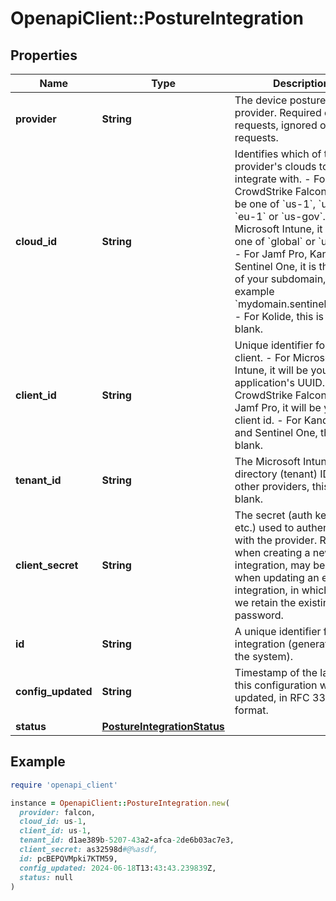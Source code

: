# OpenapiClient::PostureIntegration

## Properties

| Name | Type | Description | Notes |
| ---- | ---- | ----------- | ----- |
| **provider** | **String** | The device posture provider.  Required on POST requests, ignored on PATCH requests.  | [optional] |
| **cloud_id** | **String** | Identifies which of the provider&#39;s clouds to integrate with.  - For CrowdStrike Falcon, it will be one of &#x60;us-1&#x60;, &#x60;us-2&#x60;, &#x60;eu-1&#x60; or &#x60;us-gov&#x60;. - For Microsoft Intune, it will be one of &#x60;global&#x60; or &#x60;us-gov&#x60;.  - For Jamf Pro, Kandji and Sentinel One, it is the FQDN of your subdomain, for example &#x60;mydomain.sentinelone.net&#x60;. - For Kolide, this is left blank.  | [optional] |
| **client_id** | **String** | Unique identifier for your client.  - For Microsoft Intune, it will be your application&#39;s UUID. - For CrowdStrike Falcon and Jamf Pro, it will be your client id. - For Kandji, Kolide and Sentinel One, this is left blank.  | [optional] |
| **tenant_id** | **String** | The Microsoft Intune directory (tenant) ID. For other providers, this is left blank. | [optional] |
| **client_secret** | **String** | The secret (auth key, token, etc.) used to authenticate with the provider.  Required when creating a new integration, may be omitted when updating an existing integration, in which case we retain the existing password.  | [optional] |
| **id** | **String** | A unique identifier for the integration (generated by the system). | [optional][readonly] |
| **config_updated** | **String** | Timestamp of the last time this configuration was updated, in RFC 3339 format. | [optional][readonly] |
| **status** | [**PostureIntegrationStatus**](PostureIntegrationStatus.md) |  | [optional] |

## Example

```ruby
require 'openapi_client'

instance = OpenapiClient::PostureIntegration.new(
  provider: falcon,
  cloud_id: us-1,
  client_id: us-1,
  tenant_id: d1ae389b-5207-43a2-afca-2de6b03ac7e3,
  client_secret: as32598d#@%asdf,
  id: pcBEPQVMpki7KTM59,
  config_updated: 2024-06-18T13:43:43.239839Z,
  status: null
)
```

